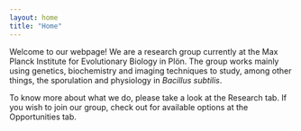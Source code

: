 ```yaml
---
layout: home
title: "Home"
---
```


Welcome to our webpage! We are a research group currently at the Max Planck Institute for Evolutionary Biology in Plön. The group works mainly using genetics, biochemistry and imaging techniques to study, among other things, the sporulation and physiology in _Bacillus subtilis_.

To know more about what we do, please take a look at the Research tab. If you wish to join our group, check out for available options at the Opportunities tab.

